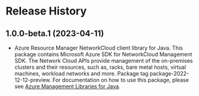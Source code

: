 # Release History

## 1.0.0-beta.1 (2023-04-11)

- Azure Resource Manager NetworkCloud client library for Java. This package contains Microsoft Azure SDK for NetworkCloud Management SDK. The Network Cloud APIs provide management of the on-premises clusters and their resources, such as, racks, bare metal hosts, virtual machines, workload networks and more. Package tag package-2022-12-12-preview. For documentation on how to use this package, please see [Azure Management Libraries for Java](https://aka.ms/azsdk/java/mgmt).
